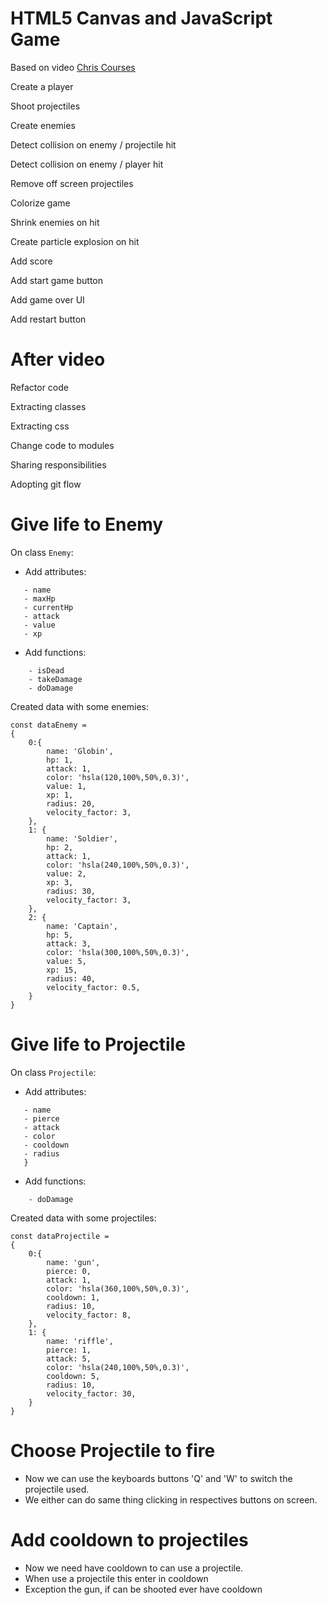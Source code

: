 # HTML5 Canvas and JavaScript Game

Based on video [Chris Courses](https://www.youtube.com/watch?v=eI9idPTT0c4)

Create a player

Shoot projectiles

Create enemies

Detect collision on enemy / projectile hit

Detect collision on enemy / player hit

Remove off screen projectiles

Colorize game

Shrink enemies on hit

Create particle explosion on hit

Add score

Add start game button

Add game over UI

Add restart button

# After video 

Refactor code

Extracting classes

Extracting css

Change code to modules

Sharing responsibilities

Adopting git flow

# Give life to Enemy

On class `Enemy`:

- Add attributes:
 ```
    - name
    - maxHp 
    - currentHp
    - attack
    - value
    - xp
```

- Add functions:
```
    - isDead
    - takeDamage
    - doDamage
```
Created data with some enemies:

```
const dataEnemy =
{
    0:{
        name: 'Globin',
        hp: 1,
        attack: 1,
        color: 'hsla(120,100%,50%,0.3)',
        value: 1,
        xp: 1,
        radius: 20,
        velocity_factor: 3,
    },
    1: {
        name: 'Soldier',
        hp: 2,
        attack: 1,
        color: 'hsla(240,100%,50%,0.3)',
        value: 2,
        xp: 3,
        radius: 30,
        velocity_factor: 3,
    },
    2: {
        name: 'Captain',
        hp: 5,
        attack: 3,
        color: 'hsla(300,100%,50%,0.3)',
        value: 5,
        xp: 15,
        radius: 40,
        velocity_factor: 0.5,
    }
}
```

# Give life to Projectile

On class `Projectile`:

- Add attributes:
 ```
    - name
    - pierce
    - attack
    - color
    - cooldown
    - radius
    }
```

- Add functions:
```
    - doDamage
```
Created data with some projectiles:

```
const dataProjectile =
{
    0:{
        name: 'gun',
        pierce: 0,
        attack: 1,
        color: 'hsla(360,100%,50%,0.3)',
        cooldown: 1,
        radius: 10,
        velocity_factor: 8,
    },
    1: {
        name: 'riffle',
        pierce: 1,
        attack: 5,
        color: 'hsla(240,100%,50%,0.3)',
        cooldown: 5,
        radius: 10,
        velocity_factor: 30,
    }
}
```
# Choose Projectile to fire

 - Now we can use the keyboards buttons 'Q' and 'W' to switch the projectile used.
 - We either can do same thing clicking in respectives buttons on screen. 
 
 # Add cooldown to projectiles
  - Now we need have cooldown to can use a projectile.
  - When use a projectile this enter in cooldown
  - Exception the gun, if can be shooted ever have cooldown